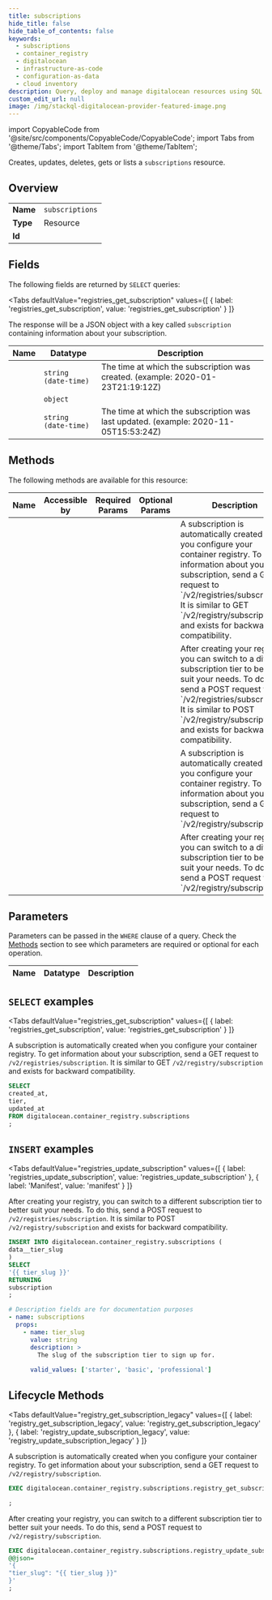 ```yaml
--- 
title: subscriptions
hide_title: false
hide_table_of_contents: false
keywords:
  - subscriptions
  - container_registry
  - digitalocean
  - infrastructure-as-code
  - configuration-as-data
  - cloud inventory
description: Query, deploy and manage digitalocean resources using SQL
custom_edit_url: null
image: /img/stackql-digitalocean-provider-featured-image.png
---
```


import CopyableCode from '@site/src/components/CopyableCode/CopyableCode';
import Tabs from '@theme/Tabs';
import TabItem from '@theme/TabItem';

Creates, updates, deletes, gets or lists a <code>subscriptions</code> resource.

## Overview
<table><tbody>
<tr><td><b>Name</b></td><td><code>subscriptions</code></td></tr>
<tr><td><b>Type</b></td><td>Resource</td></tr>
<tr><td><b>Id</b></td><td><CopyableCode code="digitalocean.container_registry.subscriptions" /></td></tr>
</tbody></table>

## Fields

The following fields are returned by `SELECT` queries:

<Tabs
    defaultValue="registries_get_subscription"
    values={[
        { label: 'registries_get_subscription', value: 'registries_get_subscription' }
    ]}
>
<TabItem value="registries_get_subscription">

The response will be a JSON object with a key called `subscription` containing information about your subscription.

<table>
<thead>
    <tr>
    <th>Name</th>
    <th>Datatype</th>
    <th>Description</th>
    </tr>
</thead>
<tbody>
<tr>
    <td><CopyableCode code="created_at" /></td>
    <td><code>string (date-time)</code></td>
    <td>The time at which the subscription was created. (example: 2020-01-23T21:19:12Z)</td>
</tr>
<tr>
    <td><CopyableCode code="tier" /></td>
    <td><code>object</code></td>
    <td></td>
</tr>
<tr>
    <td><CopyableCode code="updated_at" /></td>
    <td><code>string (date-time)</code></td>
    <td>The time at which the subscription was last updated. (example: 2020-11-05T15:53:24Z)</td>
</tr>
</tbody>
</table>
</TabItem>
</Tabs>

## Methods

The following methods are available for this resource:

<table>
<thead>
    <tr>
    <th>Name</th>
    <th>Accessible by</th>
    <th>Required Params</th>
    <th>Optional Params</th>
    <th>Description</th>
    </tr>
</thead>
<tbody>
<tr>
    <td><a href="#registries_get_subscription"><CopyableCode code="registries_get_subscription" /></a></td>
    <td><CopyableCode code="select" /></td>
    <td></td>
    <td></td>
    <td>A subscription is automatically created when you configure your container registry. To get information about your subscription, send a GET request to `/v2/registries/subscription`. It is similar to GET `/v2/registry/subscription` and exists for backward compatibility.</td>
</tr>
<tr>
    <td><a href="#registries_update_subscription"><CopyableCode code="registries_update_subscription" /></a></td>
    <td><CopyableCode code="insert" /></td>
    <td></td>
    <td></td>
    <td>After creating your registry, you can switch to a different subscription tier to better suit your needs. To do this, send a POST request to `/v2/registries/subscription`. It is similar to POST `/v2/registry/subscription` and exists for backward compatibility.</td>
</tr>
<tr>
    <td><a href="#registry_get_subscription_legacy"><CopyableCode code="registry_get_subscription_legacy" /></a></td>
    <td><CopyableCode code="exec" /></td>
    <td></td>
    <td></td>
    <td>A subscription is automatically created when you configure your container registry. To get information about your subscription, send a GET request to `/v2/registry/subscription`.</td>
</tr>
<tr>
    <td><a href="#registry_update_subscription_legacy"><CopyableCode code="registry_update_subscription_legacy" /></a></td>
    <td><CopyableCode code="exec" /></td>
    <td></td>
    <td></td>
    <td>After creating your registry, you can switch to a different subscription tier to better suit your needs. To do this, send a POST request to `/v2/registry/subscription`.</td>
</tr>
</tbody>
</table>

## Parameters

Parameters can be passed in the `WHERE` clause of a query. Check the [Methods](#methods) section to see which parameters are required or optional for each operation.

<table>
<thead>
    <tr>
    <th>Name</th>
    <th>Datatype</th>
    <th>Description</th>
    </tr>
</thead>
<tbody>
</tbody>
</table>

## `SELECT` examples

<Tabs
    defaultValue="registries_get_subscription"
    values={[
        { label: 'registries_get_subscription', value: 'registries_get_subscription' }
    ]}
>
<TabItem value="registries_get_subscription">

A subscription is automatically created when you configure your container registry. To get information about your subscription, send a GET request to `/v2/registries/subscription`. It is similar to GET `/v2/registry/subscription` and exists for backward compatibility.

```sql
SELECT
created_at,
tier,
updated_at
FROM digitalocean.container_registry.subscriptions
;
```
</TabItem>
</Tabs>


## `INSERT` examples

<Tabs
    defaultValue="registries_update_subscription"
    values={[
        { label: 'registries_update_subscription', value: 'registries_update_subscription' },
        { label: 'Manifest', value: 'manifest' }
    ]}
>
<TabItem value="registries_update_subscription">

After creating your registry, you can switch to a different subscription tier to better suit your needs. To do this, send a POST request to `/v2/registries/subscription`. It is similar to POST `/v2/registry/subscription` and exists for backward compatibility.

```sql
INSERT INTO digitalocean.container_registry.subscriptions (
data__tier_slug
)
SELECT 
'{{ tier_slug }}'
RETURNING
subscription
;
```
</TabItem>
<TabItem value="manifest">

```yaml
# Description fields are for documentation purposes
- name: subscriptions
  props:
    - name: tier_slug
      value: string
      description: >
        The slug of the subscription tier to sign up for.
        
      valid_values: ['starter', 'basic', 'professional']
```
</TabItem>
</Tabs>


## Lifecycle Methods

<Tabs
    defaultValue="registry_get_subscription_legacy"
    values={[
        { label: 'registry_get_subscription_legacy', value: 'registry_get_subscription_legacy' },
        { label: 'registry_update_subscription_legacy', value: 'registry_update_subscription_legacy' }
    ]}
>
<TabItem value="registry_get_subscription_legacy">

A subscription is automatically created when you configure your container registry. To get information about your subscription, send a GET request to `/v2/registry/subscription`.

```sql
EXEC digitalocean.container_registry.subscriptions.registry_get_subscription_legacy 

;
```
</TabItem>
<TabItem value="registry_update_subscription_legacy">

After creating your registry, you can switch to a different subscription tier to better suit your needs. To do this, send a POST request to `/v2/registry/subscription`.

```sql
EXEC digitalocean.container_registry.subscriptions.registry_update_subscription_legacy 
@@json=
'{
"tier_slug": "{{ tier_slug }}"
}'
;
```
</TabItem>
</Tabs>

